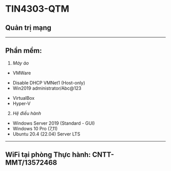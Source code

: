 # TIN4303-QTM
## Quản trị mạng
---
## Phần mềm:
1. _Máy ảo_
 - VMWare
  + Disable DHCP VMNet1 (Host-only)
  + Win2019 administrator/Abc@123

 - VirtualBox
 - Hyper-V
2. _Hệ điều hành_
 - Windows Server 2019 (Standard - GUI)
 - Windows 10 Pro (7,11)
 - Ubuntu 20.4 (22.04) Server LTS

---
## WiFi tại phòng Thực hành: CNTT-MMT/13572468
